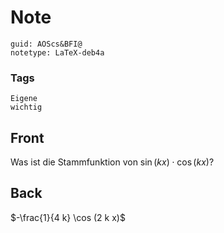 # Note
```
guid: AOScs&BFI@
notetype: LaTeX-deb4a
```

### Tags
```
Eigene
wichtig
```

## Front
Was ist die Stammfunktion von $\sin (k x) \cdot \cos (k x)$?

## Back
$-\frac{1}{4 k} \cos (2 k x)$
